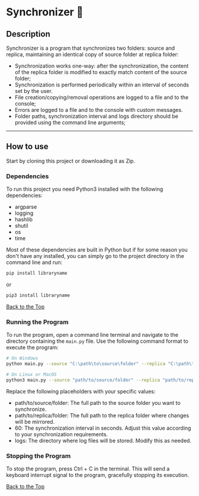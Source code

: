 # Synchronizer 📁
<p id="top"></p>

## Description
Synchronizer is a program that synchronizes two folders: source and replica, maintaining an identical copy of source folder at replica folder:

- Synchronization works one-way: after the synchronization, the content of the
replica folder is modified to exactly match content of the source
folder;
- Synchronization is performed periodically within an interval of seconds set by the user.
- File creation/copying/removal operations are logged to a file and to the
console;
- Errors are logged to a file and to the console with custom messages.
- Folder paths, synchronization interval and logs directory should be provided
using the command line arguments;


------------------------------------------------------------------
## How to use
Start by cloning this project or downloading it as Zip.

### Dependencies

To run this project you need Python3 installed with the following dependencies: 

 - argparse
 - logging
 - hashlib
 - shutil
 - os
 - time

Most of these dependencies are built in Python but if for some reason you don't have any installed, you can simply go to the project directory in the command line and run:

```bash
pip install libraryname
```
or
```bash
pip3 install libraryname
```
[Back to the Top](#top)
### Running the Program

To run the program, open a command line terminal and navigate to the directory containing the `main.py` file. Use the following command format to execute the program:

```bash
# On Windows
python main.py --source "C:\path\to\source\folder" --replica "C:\path\to\replica\folder" --interval 30 --log_folder "logs"
```
```bash
# On Linux or MacOS
python3 main.py --source "path/to/source/folder" --replica "path/to/replica/folder" --interval 30 --log_folder"logs"
```
Replace the following placeholders with your specific values:

- path/to/source/folder: The full path to the source folder you want to synchronize.
- path/to/replica/folder: The full path to the replica folder where changes will be mirrored.
- 60: The synchronization interval in seconds. Adjust this value according to your synchronization requirements.
- logs: The directory where log files will be stored. Modify this as needed.

### Stopping the Program
To stop the program, press Ctrl + C in the terminal. This will send a keyboard interrupt signal to the program, gracefully stopping its execution.

[Back to the Top](#top)